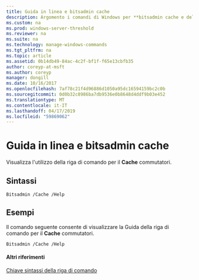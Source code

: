 ```yaml
---
title: Guida in linea e bitsadmin cache
description: Argomento i comandi di Windows per **bitsadmin cache e della Guida** -Visualizza l'utilizzo della riga di comando per il **Cache** commutatori.
ms.custom: na
ms.prod: windows-server-threshold
ms.reviewer: na
ms.suite: na
ms.technology: manage-windows-commands
ms.tgt_pltfrm: na
ms.topic: article
ms.assetid: 0b14db49-84ac-4c2f-bf1f-f65e13cbfb35
author: coreyp-at-msft
ms.author: coreyp
manager: dongill
ms.date: 10/16/2017
ms.openlocfilehash: 7af78c21f4d96886d1050a95dc16594159bc2c0b
ms.sourcegitcommit: 0d0b32c8986ba7db9536e0b8648d4ddf9b03e452
ms.translationtype: MT
ms.contentlocale: it-IT
ms.lasthandoff: 04/17/2019
ms.locfileid: "59869062"
---
```

# <a name="bitsadmin-cache-and-help"></a>Guida in linea e bitsadmin cache



Visualizza l'utilizzo della riga di comando per il **Cache** commutatori.

## <a name="syntax"></a>Sintassi

```
Bitsadmin /Cache /Help 
```

## <a name="BKMK_examples"></a>Esempi

Il comando seguente consente di visualizzare la Guida della riga di comando per il **Cache** commutatori.
```
Bitsadmin /Cache /Help
```

#### <a name="additional-references"></a>Altri riferimenti

[Chiave sintassi della riga di comando](command-line-syntax-key.md)